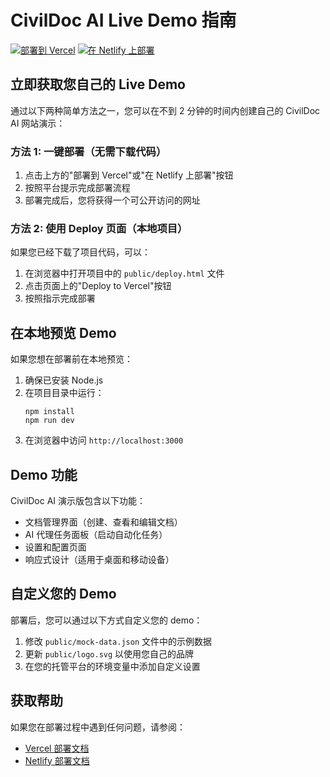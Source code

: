 # CivilDoc AI Live Demo 指南

[![部署到 Vercel](https://vercel.com/button)](https://vercel.com/new/clone?repository-url=https%3A%2F%2Fgithub.com%2Fyourusername%2Fcivildoc-ai)
[![在 Netlify 上部署](https://www.netlify.com/img/deploy/button.svg)](https://app.netlify.com/start/deploy?repository=https://github.com/yourusername/civildoc-ai)

## 立即获取您自己的 Live Demo

通过以下两种简单方法之一，您可以在不到 2 分钟的时间内创建自己的 CivilDoc AI 网站演示：

### 方法 1: 一键部署（无需下载代码）

1. 点击上方的"部署到 Vercel"或"在 Netlify 上部署"按钮
2. 按照平台提示完成部署流程
3. 部署完成后，您将获得一个可公开访问的网址

### 方法 2: 使用 Deploy 页面（本地项目）

如果您已经下载了项目代码，可以：

1. 在浏览器中打开项目中的 `public/deploy.html` 文件
2. 点击页面上的"Deploy to Vercel"按钮
3. 按照指示完成部署

## 在本地预览 Demo

如果您想在部署前在本地预览：

1. 确保已安装 Node.js
2. 在项目目录中运行：
   ```
   npm install
   npm run dev
   ```
3. 在浏览器中访问 `http://localhost:3000`

## Demo 功能

CivilDoc AI 演示版包含以下功能：

- 文档管理界面（创建、查看和编辑文档）
- AI 代理任务面板（启动自动化任务）
- 设置和配置页面
- 响应式设计（适用于桌面和移动设备）

## 自定义您的 Demo

部署后，您可以通过以下方式自定义您的 demo：

1. 修改 `public/mock-data.json` 文件中的示例数据
2. 更新 `public/logo.svg` 以使用您自己的品牌
3. 在您的托管平台的环境变量中添加自定义设置

## 获取帮助

如果您在部署过程中遇到任何问题，请参阅：

- [Vercel 部署文档](https://vercel.com/docs/concepts/deployments/overview)
- [Netlify 部署文档](https://docs.netlify.com/site-deploys/overview/) 